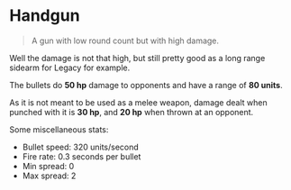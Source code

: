 
# Handgun

> A gun with low round count but with high damage.   

Well the damage is not that high, but still pretty good as a long range sidearm for Legacy for example.
<!-- TODO: Test stats -->
The bullets do **50 hp** damage to opponents and have a range of **80 units**.

As it is not meant to be used as a melee weapon, damage dealt when punched with it is **30 hp**, and **20 hp** when thrown at an opponent. 

Some miscellaneous stats:

* Bullet speed: 320 units/second
* Fire rate: 0.3 seconds per bullet
* Min spread: 0
* Max spread: 2

